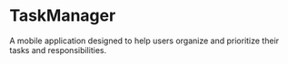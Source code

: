 # TaskManager
A mobile application designed to help users organize and prioritize their tasks and responsibilities. 
